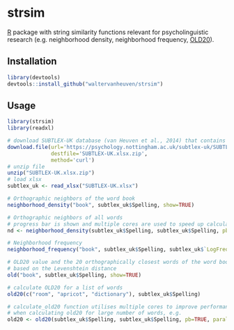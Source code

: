 # strsim

[R](https://www.r-project.org) package with string similarity functions relevant for psycholinguistic research (e.g. neighborhood density, neighborhood frequency, [OLD20](https://link.springer.com/article/10.3758/PBR.15.5.971)).

## Installation

``` r
library(devtools)
devtools::install_github("waltervanheuven/strsim")
```

## Usage

``` r
library(strsim)
library(readxl)

# download SUBTLEX-UK database (van Heuven et al., 2014) that contains a large list of English words
download.file(url='https://psychology.nottingham.ac.uk/subtlex-uk/SUBTLEX-UK.xlsx.zip',
              destfile='SUBTLEX-UK.xlsx.zip',
              method='curl')
# unzip file              
unzip("SUBTLEX-UK.xlsx.zip")
# load xlsx
subtlex_uk <- read_xlsx("SUBTLEX-UK.xlsx")

# Orthographic neighbors of the word book
neighborhood_density("book", subtlex_uk$Spelling, show=TRUE)

# Orthographic neighbors of all words
# progress bar is shown and multiple cores are used to speed up calculation
nd <- neighborhood_density(subtlex_uk$Spelling, subtlex_uk$Spelling, pb=TRUE, parallel=TRUE)

# Neighborhood frequency
neighborhood_frequency("book", subtlex_uk$Spelling, subtlex_uk$`LogFreq(Zipf)`, show=TRUE)

# OLD20 value and the 20 orthographically closest words of the word book
# based on the Levenshtein distance
old("book", subtlex_uk$Spelling, show=TRUE)

# calculate OLD20 for a list of words
old20(c("room", "apricot", "dictionary"), subtlex_uk$Spelling)

# calculate_old20 function utilises multiple cores to improve performance
# when calculating old20 for large number of words, e.g.
old20 <- old20(subtlex_uk$Spelling, subtlex_uk$Spelling, pb=TRUE, parallel=TRUE)
```
